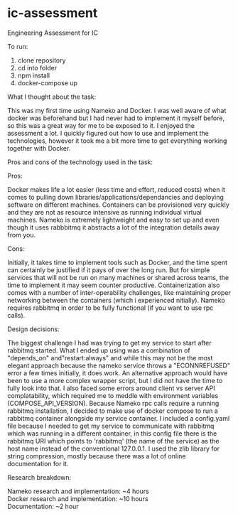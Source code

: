 # ic-assessment
Engineering Assessment for IC

To run:
1. clone repository
2. cd into folder
3. npm install
4. docker-compose up

What I thought about the task:

This was my first time using Nameko and Docker. I was well aware of what docker was beforehand but I had never had to implement it myself before, so this was a great way for me to be exposed to it. I enjoyed the assessment a lot. I quickly figured out how to use and implement the technologies, however it took me a bit more time to get everything working together with Docker.

Pros and cons of the technology used in the task:

Pros:

Docker makes life a lot easier (less time and effort, reduced costs) when it comes to pulling down libraries/applications/dependancies and deploying software on different machines.
Containers can be provisioned very quickly and they are not as resource intensive as running individual virtual machines.
Nameko is extremely lightweight and easy to set up and even though it uses rabbbitmq it abstracts a lot of the integration details away from you.

Cons:

Initially, it takes time to implement tools such as Docker, and the time spent can certainly be justified if it pays of over the long run. But for simple services that will not be run on many machines or shared across teams, the time to implement it may seem counter productive. Containerization also comes with a number of inter-operability challenges, like maintaining proper networking between the containers (which i experienced nitially).
Nameko requires rabbitmq in order to be fully functional (if you want to use rpc calls).


Design decisions:

The biggest challenge I had was trying to get my service to start after rabbitmq started.
What I ended up using was a combination of "depends_on" and"restart:always" and while this may not be the most elegant approach because the nameko service throws a "ECONNREFUSED" error a few times initially, it does work. An alternative approach would have been to use a more complex wrapper script, but I did not have the time to fully look into that. I also faced some errors around client vs server API complatability, which required me to meddle with environment variables (COMPOSE_API_VERSION). Because Nameko rpc calls require a running rabbitmq installation, I decided to make use of docker compose to run a rabbitmq container alongside my service container. I included a config.yaml file because I needed to get my service to communicate with rabbitmq  which was running in a different container, in this config file there is the rabbitmq URI which points to 'rabbitmq' (the name of the service) as the host name instead of the conventional 127.0.0.1. I used the zlib library for string compression, mostly because there was a lot of online documentation for it.


Research breakdown:

Nameko research and implementation: ~4 hours  
Docker research and implementation: ~10 hours  
Documentation: ~2 hour

